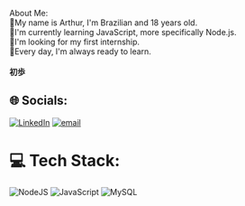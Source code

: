 About Me: <br>
📍My name is Arthur, I'm Brazilian and 18 years old.<br>🧩I'm currently learning JavaScript, more specifically Node.js.<br>🔎I'm looking for my first internship.<br>📖Every day, I'm always ready to learn.<br><br>**初歩**


## 🌐 Socials:
[![LinkedIn](https://img.shields.io/badge/LinkedIn-%230077B5.svg?logo=linkedin&logoColor=white)](https://linkedin.com/in/https://www.linkedin.com/in/arthur-luiz-156715303/) [![email](https://img.shields.io/badge/Email-D14836?logo=gmail&logoColor=white)](mailto:arthurjpg1@gmail.com) 

# 💻 Tech Stack:
![NodeJS](https://img.shields.io/badge/node.js-6DA55F?style=for-the-badge&logo=node.js&logoColor=white) ![JavaScript](https://img.shields.io/badge/javascript-%23323330.svg?style=for-the-badge&logo=javascript&logoColor=%23F7DF1E) ![MySQL](https://img.shields.io/badge/mysql-4479A1.svg?style=for-the-badge&logo=mysql&logoColor=white)
